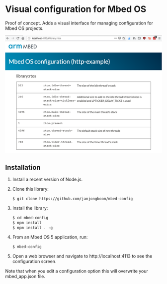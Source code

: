 # Visual configuration for Mbed OS

Proof of concept. Adds a visual interface for managing configuration for Mbed OS projects.

![screenshot of mbed-config](docs/screenshot.png)

## Installation

1. Install a recent version of Node.js.
1. Clone this library:

    ```
    $ git clone https://github.com/janjongboom/mbed-config
    ```

1. Install the library:

    ```
    $ cd mbed-config
    $ npm install
    $ npm install . -g
    ```

1. From an Mbed OS 5 application, run:

    ```
    $ mbed-config
    ```

1. Open a web browser and navigate to http://localhost:4113 to see the configuration screen.

Note that when you edit a configuration option this will overwrite your mbed_app.json file.
